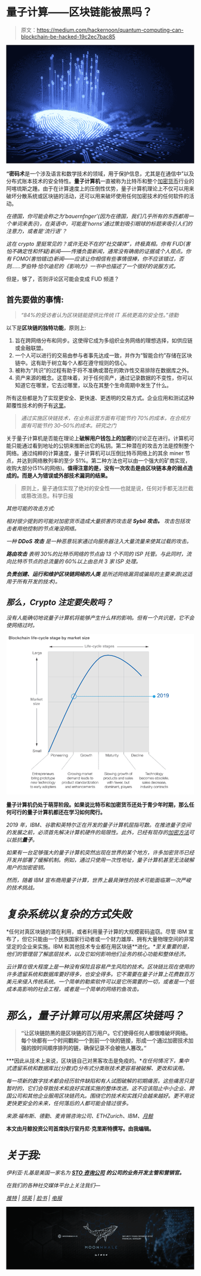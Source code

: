 # 量子计算——区块链能被黑吗？

> 原文：<https://medium.com/hackernoon/quantum-computing-can-blockchain-be-hacked-19c2ec7bac85>

![](img/130aeda49412b5f29d19f5e994d0f3c3.png)

**“密码术**是一个涉及语言和数学技术的领域，用于保护信息，尤其是在通信中”以及分布式账本技术的安全特性。**量子计算机**一直被称为比特币和整个[加密货币](https://hackernoon.com/tagged/cryptocurrency)行业的阿喀琉斯之踵。由于在计算速度上的压倒性优势，量子计算机理论上不仅可以用来破坏分散系统或区块链的活动，还可以用来破坏使用任何加密技术的任何软件的活动。

*在德国，你可能会称之为‘bauernfnger’(因为在德国，我们几乎所有的东西都用一个单词来表示)，在英语中，可能是‘horns’通过策划吸引眼球的标题来吸引人们的注意力，或者是‘流行语’？*

*这在 crypto 里挺常见的？或许无处不在的“社交媒体”，终极真相。你有 FUD(害怕不确定性和怀疑)新闻——传播负面新闻，通常没有确凿的证据或个人观点。你有 FOMO(害怕错过)新闻——应该让你相信有些事情很棒，你不应该错过，否则……罗伯特·恰尔迪尼的《影响力》一书中也描述了一个很好的说服方式。*

但是，够了，否则评论区可能会变成 FUD 频道？

## **首先要做的事情:**

> *“84%的受访者认为区块链能提供比传统 IT 系统更高的安全性。”德勤*

以下是**区块链的独特功能**，原则上:

1.  旨在跨网络分布和同步。这使得它成为多组织业务网络的理想选择，如供应链或金融联盟。
2.  一个人可以进行的交易由参与者事先达成一致，并作为“智能合约”存储在区块链中。这有助于树立每个人都在遵守规则的信心。
3.  被称为“共识”的过程有助于将不准确或潜在的欺诈性交易排除在数据库之外。
4.  资产来源的概念。这意味着，对于任何资产，通过记录数据的不变性，你可以知道它在哪里，它去过哪里，以及在其整个生命周期中发生了什么。

所有这些都是为了实现更安全、更快速、更透明的交易方式。企业应用和测试这种颠覆性技术的例子有[这里](https://www.linkedin.com/pulse/disrupt-disrupted-danny-j-christ/)。

> *通过实施区块链技术，在业务运营方面有可能节约 70%的成本，在合规方面有可能节约 30–50%的成本。研究之门*

关于量子计算机是否能在理论上**破解用户钱包上的加密**的讨论正在进行。计算机可能只能通过看到地址的公钥来推断出它的私钥。第二种潜在的攻击方法是控制整个网络。通过纯粹的计算速度，量子计算机可以压倒比特币网络上的其余 miner 节点，并达到网络散列率的至少 51%。第二种方法也可以由一个强大的矿商实现，收购大部分(51%的网络)。**值得注意的是，没有一次攻击是由区块链本身的弱点造成的。而是人为错误或外部技术漏洞的结果。**

> 原则上，量子通信实现了绝对的安全性——也就是说，任何对手都无法拦截或篡改消息。科学日报

*其他可能的攻击方式:*

*相对很少提到的可能对加密货币造成大量损害的攻击是* ***Sybil 攻击。*** *攻击包括攻击者用他控制的节点淹没网络。*

*一种* ***DDoS 攻击*** *是一种恶意玩家通过向服务器注入大量流量来使其过载的攻击。*

****路由攻击*** *表明 30%的比特币网络的节点由 13 个不同的 ISP 托管。与此同时，流向比特币节点的总流量的 60%以上由总共 3 家 ISP 处理。**

****负责创建、运行和维护区块链网络的人类*** *是所述网络漏洞或骗局的主要来源(这适用于所有开发的技术)。**

## ***那么，Crypto 注定要失败吗？***

*没有人能确切地说量子计算机将能够产生什么样的影响。但有一个共识是，它不会使网络过时。*

*![](img/b160f0f759f878864c3f87a8965f16dc.png)*

**量子计算机仍处于萌芽阶段。如果说比特币和加密货币还处于青少年时期，那么任何可行的量子计算机都还在学习如何爬行。**

*2019 年，IBM、谷歌和英特尔正在开发的量子计算机屈指可数。在推进量子空间的发展之前，必须首先解决计算机硬件的局限性。此外，已经有现存的[加密方法](https://www.esat.kuleuven.be/cosic/elliptic-curves-are-quantum-dead-long-live-elliptic-curves/)可以抵抗**量子**。*

*如果有一台足够强大的量子计算机突然出现在世界的某个地方，许多加密货币已经开发并部署了缓解机制。例如，通过只使用一次性地址，量子计算机甚至无法破解用户的加密密钥。*

*然而，随着 IBM 宣布商用量子计算，世界上最具弹性的技术可能面临第一次严峻的技术挑战。*

# ***复杂系统以复杂的方式失败***

*任何对真区块链的潜在利用，或者利用量子计算的大规模密码盗窃。尽管 IBM 宣布了，但它只能由一个民族国家行动者或一个财力雄厚、拥有大量物理空间的非常坚定的企业来实施。IBM 和其他技术专业都在用区块链**进化。**至关重要的是，他们的管理层了解底层技术，以及它如何影响他们业务的核心功能和整体经济。*

*云计算在很大程度上是一种没有保险且容易产生风险的技术。区块链比现在使用的许多遗留系统和数据库要好得多，也安全得多。它不需要在量子计算上花费数百万美元来侵入传统系统。一个简单的勒索软件可以是它所需要的一切，或者是一个低成本高影响的社会工程，或者是一个简单的网络钓鱼攻击。*

# ***那么，量子计算可以用来黑区块链吗？***

> **“让区块链防黑的是区块链的百万用户。它们使得任何人都很难破坏网络。每个块都有一个时间戳和一个到前一个块的链接，形成一个通过加密技术加强的按时间顺序排列的链，确保记录不会被他人篡改。”**

***因此从技术上来说，区块链自己对黑客攻击是免疫的。**在任何情况下，集中式遗留系统和数据库比(分散式)分布式分类账技术更容易被破解、更改和误用。*

*每一项新的数字技术都会经历软件缺陷和有人试图破解的初期痛苦。这些痛苦只是暂时的，它们会导致技术和良好实践实施的整体改进。这不应该阻止中小企业、跨国公司和其他企业服用区块链药丸。围绕它的技术和实践只会越来越好。更不用说更快更安全的未来，任何落后的人都可能会错过很多。*

*来源:福布斯、德勤、麦肯锡咨询公司、ETHZurich、IBM、[月鲸](https://moonwhale.io/investment-platform/)*

**本文由月鲸投资公司首席执行官丹尼·克里斯特撰写。由我编辑。**

# *关于我:*

*伊利亚·扎基是美国一家名为 [**STO 咨询公司**](https://moonwhale.io/) **的公司的业务开发主管和营销官。***

*在我们的各种社交媒体平台上关注我们—*

*[推特](https://twitter.com/MoonwhaleBV) | [领英](https://www.linkedin.com/company/moonwhalebv) | [脸书](https://www.facebook.com/MoonwhaleBV/) | [电报](https://t.me/moonwhaler)*

*![](img/49c11b1e99232697677f7d9ea318a299.png)*